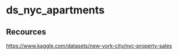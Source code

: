 # ds_nyc_apartments

## Recources 
https://www.kaggle.com/datasets/new-york-city/nyc-property-sales
